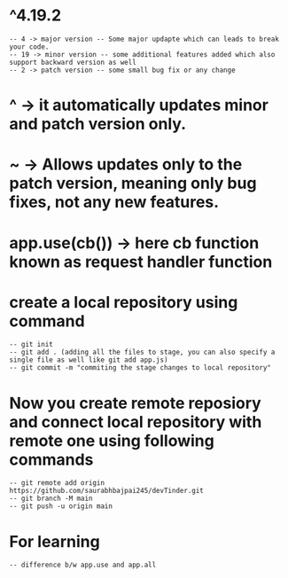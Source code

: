 # ^4.19.2
    -- 4 -> major version -- Some major updapte which can leads to break your code.
    -- 19 -> minor version -- some additional features added which also support backward version as well
    -- 2 -> patch version -- some small bug fix or any change

# ^ -> it automatically updates minor and patch version only.
# ~ -> Allows updates only to the patch version, meaning only bug fixes, not any new features.

# app.use(cb()) -> here cb function known as request handler function

# create a local repository using command  
    -- git init
    -- git add . (adding all the files to stage, you can also specify a single file as well like git add app.js)
    -- git commit -m "commiting the stage changes to local repository"

# Now you create remote reposiory and connect local repository with remote one using following commands

    -- git remote add origin https://github.com/saurabhbajpai245/devTinder.git
    -- git branch -M main   
    -- git push -u origin main

# For learning
    -- difference b/w app.use and app.all
    